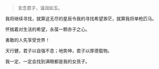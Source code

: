 > 言念君子，温润如玉。

我将继续寻找，就算这无尽的星辰令我的寻找希望渺茫，就算我将单枪匹马。

怀揣着对生活的希望，永葆一颗赤子之心。

勇敢的人先享受世界！

天行健，君子以自强不息；地势坤，君子以厚德载物。

我一定、一定会找到满眼都是我的女孩子。